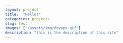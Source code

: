 ```yaml
---
layout: project
title:  "Hello!"
categories: projects
slug: test
images: ["/assets/img/devops.gif"]
description: "this is the description of this site"
---
```

